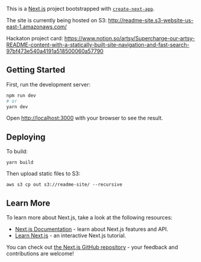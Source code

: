 This is a [Next.js](https://nextjs.org/) project bootstrapped with [`create-next-app`](https://github.com/vercel/next.js/tree/canary/packages/create-next-app).

The site is currently being hosted on S3: http://readme-site.s3-website-us-east-1.amazonaws.com/

Hackaton project card: https://www.notion.so/artsy/Supercharge-our-artsy-README-content-with-a-statically-built-site-navigation-and-fast-search-97bf473e540a4191a518500060a57790

## Getting Started

First, run the development server:

```bash
npm run dev
# or
yarn dev
```

Open [http://localhost:3000](http://localhost:3000) with your browser to see the result.

## Deploying

To build:

```
yarn build
```

Then upload static files to S3:

```
aws s3 cp out s3://readme-site/ --recursive
```

## Learn More

To learn more about Next.js, take a look at the following resources:

- [Next.js Documentation](https://nextjs.org/docs) - learn about Next.js features and API.
- [Learn Next.js](https://nextjs.org/learn) - an interactive Next.js tutorial.

You can check out [the Next.js GitHub repository](https://github.com/vercel/next.js/) - your feedback and contributions are welcome!

